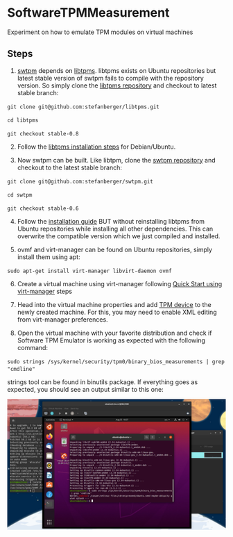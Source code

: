 # SoftwareTPMMeasurement

Experiment on how to emulate TPM modules on virtual machines

## Steps

1. [swtpm](https://github.com/stefanberger/swtpm) depends on [libtpms](https://github.com/stefanberger/libtpms).
libtpms exists on Ubuntu repositories but latest stable version of swtpm fails to compile with the repository version.
So simply clone the [libtpms repository](https://github.com/stefanberger/libtpms) and checkout to latest stable branch:

`git clone git@github.com:stefanberger/libtpms.git`

`cd libtpms`

`git checkout stable-0.8`

2. Follow the [libtpms installation steps](https://github.com/stefanberger/libtpms/blob/stable-0.8/INSTALL) for Debian/Ubuntu.

3. Now swtpm can be built. Like libtpm, clone the [swtpm repository](https://github.com/stefanberger/swtpm)
and checkout to the latest stable branch:

`git clone git@github.com:stefanberger/swtpm.git`

`cd swtpm`

`git checkout stable-0.6`

4. Follow the [installation guide](https://github.com/stefanberger/swtpm/blob/stable-0.6/INSTALL) BUT without reinstalling
libtpms from Ubuntu repositories while installing all other dependencies. This can overwrite the compatible version which
we just compiled and installed.

5. ovmf and virt-manager can be found on Ubuntu repositories, simply install them using apt:

`sudo apt-get install virt-manager libvirt-daemon ovmf`

6. Create a virtual machine using virt-manager following [Quick Start using virt-manager](https://wiki.ubuntu.com/UEFI/OVMF)
steps

7. Head into the virtual machine properties and add [TPM device](https://en.opensuse.org/Software_TPM_Emulator_For_QEMU#Start_swtpm_with_libvirt)
to the newly created machine. For this, you may need to enable XML editing from virt-manager preferences.

8. Open the virtual machine with your favorite distribution and check if Software TPM Emulator is working as expected
with the following command:

`sudo strings /sys/kernel/security/tpm0/binary_bios_measurements | grep "cmdline"`

strings tool can be found in binutils package. If everything goes as expected, you should see an output similar to this one:

![Binary BIOS Measurement](measurement.jpeg)

